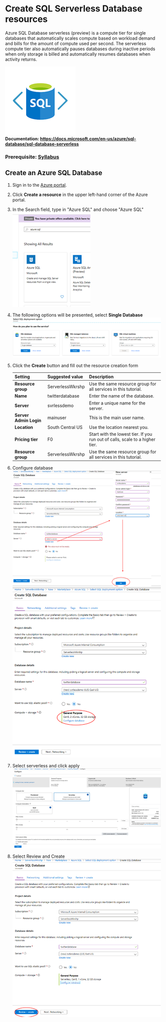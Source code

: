 # Create SQL Serverless Database resources

Azure SQL Database serverless (preview) is a compute tier for single databases that automatically scales compute based on workload demand and bills for the amount of compute used per second. The serverless compute tier also automatically pauses databases during inactive periods when only storage is billed and automatically resumes databases when activity returns.

![Banner](media/azure-sql-banner.png)
<br>**Documentation: https://docs.microsoft.com/en-us/azure/sql-database/sql-database-serverless**
### Prerequisite: [Syllabus](./readme.md)

## Create an Azure SQL Database

1. Sign in to the [Azure portal](https://portal.azure.com/).
1. Click **Create a resource** in the upper left-hand corner of the Azure portal.
1. In the Search field, type in "Azure SQL" and choose "Azure SQL"  
![Search for Azure SQL](media/24-search-azure-sql.png)
1. The following options will be presented, select **Single Database**
![Single Database](media/25-sql-server-options.png)  
1. Click the **Create** button and fill out the resource creation form

    | Setting      |  Suggested value   | Description                                        |
    | --- | --- | --- |
    | **Resource group** | ServerlessWkrshp | Use the same resource group for all services in this tutorial.|
    | **Name** | twitterdatabase | Enter the name of the database. |
    | **Server** | svrlessdemo | Enter a unique name for the server. |
    | **Server Admin Login** | mainuser | This is the main user name.|
    | **Location** | South Central US | Use the location nearest you. |
    | **Pricing tier** | F0 | Start with the lowest tier. If you run out of calls, scale to a higher tier.|
    | **Resource group** | ServerlessWkrshp | Use the same resource group for all services in this tutorial.|

1. Configure database
![Configure Database Server](media/27-configure-database-server.png)
![Configure Database](media/28-configure-database.png)
1. Select serverless and click apply
![Select Serverless Computing](media/29-select-serverless.png)
1. Select Review and Create
![Select Review and Create](media/30-sql-review-create.png)

